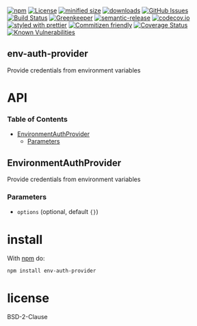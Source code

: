 [![npm](https://img.shields.io/npm/v/env-auth-provider.svg)](https://www.npmjs.com/package/env-auth-provider)
[![License](https://img.shields.io/badge/License-BSD%203--Clause-blue.svg)](https://opensource.org/licenses/BSD-3-Clause)
[![minified size](https://badgen.net/bundlephobia/min/env-auth-provider)](https://bundlephobia.com/result?p=env-auth-provider)
[![downloads](http://img.shields.io/npm/dm/env-auth-provider.svg?style=flat-square)](https://npmjs.org/package/env-auth-provider)
[![GitHub Issues](https://img.shields.io/github/issues/arlac77/env-auth-provider.svg?style=flat-square)](https://github.com/arlac77/env-auth-provider/issues)
[![Build Status](https://secure.travis-ci.org/arlac77/env-auth-provider.png)](http://travis-ci.org/arlac77/env-auth-provider)
[![Greenkeeper](https://badges.greenkeeper.io/arlac77/env-auth-provider.svg)](https://greenkeeper.io/)
[![semantic-release](https://img.shields.io/badge/%20%20%F0%9F%93%A6%F0%9F%9A%80-semantic--release-e10079.svg)](https://github.com/arlac77/env-auth-provider)
[![codecov.io](http://codecov.io/github/arlac77/env-auth-provider/coverage.svg?branch=master)](http://codecov.io/github/arlac77/env-auth-provider?branch=master)
[![styled with prettier](https://img.shields.io/badge/styled_with-prettier-ff69b4.svg)](https://github.com/prettier/prettier)
[![Commitizen friendly](https://img.shields.io/badge/commitizen-friendly-brightgreen.svg)](http://commitizen.github.io/cz-cli/)
[![Coverage Status](https://coveralls.io/repos/arlac77/env-auth-provider/badge.svg)](https://coveralls.io/r/arlac77/env-auth-provider)
[![Known Vulnerabilities](https://snyk.io/test/github/arlac77/env-auth-provider/badge.svg)](https://snyk.io/test/github/arlac77/env-auth-provider)

## env-auth-provider

Provide credentials from environment variables

# API

<!-- Generated by documentation.js. Update this documentation by updating the source code. -->

### Table of Contents

-   [EnvironmentAuthProvider](#environmentauthprovider)
    -   [Parameters](#parameters)

## EnvironmentAuthProvider

Provide credentials from environment variables

### Parameters

-   `options`   (optional, default `{}`)

# install

With [npm](http://npmjs.org) do:

```shell
npm install env-auth-provider
```

# license

BSD-2-Clause
